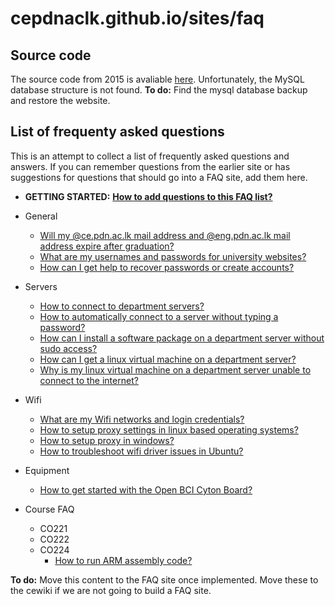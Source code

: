# cepdnaclk.github.io/sites/faq

## Source code

The source code from 2015 is avaliable [here](src/). Unfortunately, the MySQL database structure is not found. **To do:** Find the mysql database backup and restore the website.

## List of frequenty asked questions

This is an attempt to collect a list of frequently asked questions and answers. If you can remember questions from the earlier site or has suggestions for questions that should go into a FAQ site, add them here.

* **GETTING STARTED:** [**How to add questions to this FAQ list?**](qa/#how-to-add-questions-to-this-faq-list)
* General
    * [Will my @ce.pdn.ac.lk mail address and @eng.pdn.ac.lk mail address expire after graduation?](qa#will-my-cepdnaclk-mail-address-and-engpdnaclk-mail-address-expire-after-graduation)
    * [What are my usernames and passwords for university websites?](qa#what-are-my-usernames-and-passwords-for-university-websites)
    * [How can I get help to recover passwords or create accounts?](qa#how-can-i-get-help-to-recover-passwords-or-create-accounts)

* Servers
    * [How to connect to department servers?](qa/#how-to-connect-to-department-servers)
    * [How to automatically connect to a server without typing a password?](qa#how-to-automatically-connect-to-a-server-without-typing-a-password)
    * [How can I install a software package on a department server without sudo access?](qa#how-can-i-install-a-software-package-on-a-department-server-without-sudo-access)
    * [How can I get a linux virtual machine on a department server?](qa#how-can-i-get-a-linux-virtual-machine-on-a-department-server)
    * [Why is my linux virtual machine on a department server unable to connect to the internet?](qa#why-is-my-linux-virtual-machine-on-a-department-server-unable-to-connect-to-the-internet)
* Wifi
    * [What are my Wifi networks and login credentials?](qa/#what-are-my-wifi-networks-and-login-credentials)
    * [How to setup proxy settings in linux based operating systems?](qa/#how-to-setup-proxy-settings-in-linux-based-operating-systems)
    * [How to setup proxy in windows?](qa/#how-to-setup-proxy-in-windows)
    * [How to troubleshoot wifi driver issues in Ubuntu?](qa/#how-to-troubleshoot-wifi-driver-issues-in-ubuntu)
* Equipment
    * [How to get started with the Open BCI Cyton Board?](qa/#how-to-get-started-with-the-open-bci-cyton-board)
* Course FAQ
    * CO221
    * CO222
    * CO224
        * [How to run ARM assembly code?](qa/#how-to-run-arm-assembly-code)


**To do:** Move this content to the FAQ site once implemented. Move these to the cewiki if we are not going to build a FAQ site.
